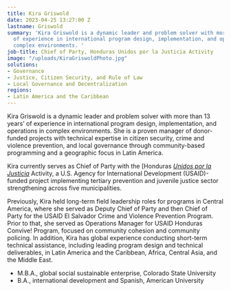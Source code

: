 ```yaml
---
title: Kira Griswold
date: 2023-04-25 13:27:00 Z
lastname: Griswold
summary: 'Kira Griswold is a dynamic leader and problem solver with more than 13 years’
  of experience in international program design, implementation, and operations in
  complex environments. '
job-title: Chief of Party, Honduras Unidos por la Justicia Activity
image: "/uploads/KiraGriswoldPhoto.jpg"
solutions:
- Governance
- Justice, Citizen Security, and Rule of Law
- Local Governance and Decentralization
regions:
- Latin America and the Caribbean
---
```


Kira Griswold is a dynamic leader and problem solver with more than 13 years’ of experience in international program design, implementation, and operations in complex environments. She is a proven manager of donor-funded projects with technical expertise in citizen security, crime and violence prevention, and local governance through community-based programming and a geographic focus in Latin America.

Kira currently serves as Chief of Party with the [Honduras *[Unidos por la Justicia](https://www.dai.com/our-work/projects/honduras-united-for-justice)* Activity, a U.S. Agency for International Development (USAID)-funded project implementing tertiary prevention and juvenile justice sector strengthening across five municipalities.  

Previously, Kira held long-term field leadership roles for programs in Central America, where she served as Deputy Chief of Party and then Chief of Party for the USAID El Salvador Crime and Violence Prevention Program. Prior to that, she served as Operations Manager for USAID Honduras Convive! Program, focused on community cohesion and community policing. In addition, Kira has global experience conducting short-term technical assistance, including leading program design and technical deliverables, in Latin America and the Caribbean, Africa, Central Asia, and the Middle East. 

* M.B.A., global social sustainable enterprise, Colorado State University 
* B.A., international development and Spanish, American University 